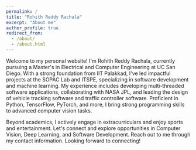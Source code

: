 ```yaml
---
permalink: /
title: "Rohith Reddy Rachala"
excerpt: "About me"
author_profile: true
redirect_from: 
  - /about/
  - /about.html
---
```


Welcome to my personal website! I'm Rohith Reddy Rachala, currently pursuing a Master's in Electrical and Computer Engineering at UC San Diego. With a strong foundation from IIT Palakkad, I've led impactful projects at the SOPAC Lab and ITSPE, specializing in software development and machine learning. My experience includes developing multi-threaded software applications, collaborating with NASA JPL, and leading the design of vehicle tracking software and traffic controller software. Proficient in Python, TensorFlow, PyTorch, and more, I bring strong programming skills to advanced computer vision tasks.

Beyond academics, I actively engage in extracurriculars and enjoy sports and entertainment. Let's connect and explore opportunities in Computer Vision, Deep Learning, and Software Development. Reach out to me through my contact information. Looking forward to connecting!

 <!-- <p>Hello there! Welcome to my personal website! I'm excited to share my journey and interests with you.</p>

<p>I have an insatiable curiosity for the fascinating world of technology, particularly in the realms of Computer Vision,Deep Learning, Machine Learning, Generative Learning, and Image Processing. These fields ignite my creativity and drive to explore groundbreaking solutions to real-world challenges.</p>

<p> I am currently pursuing a Master's degree in Electrical and Computer Engineering at University of California, San Diego, with a focus in computer vision, deep learning, signal and image processing. My educational journey began at the Indian Institute of Technology, Palakkad, India, where I obtained my bachelor's degree in Electrical Engineering.</p>

<p>As an experienced computer vision and software development enthusiast, I have a proven track record of delivering impactful projects. At the SOPAC Lab, UCSD, I developed a multi-threaded desktop software application to process data from NTRIP/socket servers and collaborated with NASA JPL for time series analysis. During my tenure at ITSPE, I led the design and development of all traffic controller software and spearheaded the creation of a vehicle detection and tracking algorithm to optimize traffic flow. Additionally, I played a key role in developing various backend algorithms integrated into the Traffic Intelligent Server.</p> 

<p>My recent projects include researching multi-modal fusion techniques under the guidance of Dr. Nuno Vasconcelos at UC San Diego to enhance 3D hand pose estimation in challenging scenarios. I also like to work on the intersection of generative learning and computer vision, this led me to develop a project on counterfactual image generation using GANs and neural networks. This allowed me to create visually realistic alternative reality images with specific attribute changes. Additionally, I worked on an instance eraser algorithm, inspired by Google's MagicEraser, to effectively remove objects from images using instance segmentation and recover the background using GAN models. Furthermore, I successfully developed a GPU-based edge device vehicle detection and tracking system, integrating YOLOv5 and DEEPSORT, which enabled real-time vehicle tracking.</p>

<p>I possess strong programming skills in Python, leveraging its libraries like NumPy, OpenCV, Pandas, and Matplotlib and am proficient in TensorFlow and PyTorch, enabling me to develop models and algorithms for advanced computer vision tasks.</p>

<p>Beyond academia, I actively participate in extracurricular activities and social projects. At UCSD, I am currently hosting coffee chats in the microMBA program, refining my communication skills while connecting with fellow students and industry speakers. During my time at IIT Palakkad, I held leadership roles, participated in innovative projects, and won the Best Innovation Award for building Hydrapulper - paper recycling machine. My leisure time is well-spent engaging in badminton matches, maintaining fitness through running, workouts, and swimming, and immersing myself in the captivating world of movies and TV series, with "Game of Thrones" ranking among my all-time favorites.</p>

<p>Thank you for taking the time to learn more about me and my passions. I am eager to connect with like-minded individuals, potential collaborators, and fellow enthusiasts in the fields of Computer Vision, Deep Learning, and Image Processing. Feel free to reach out to me through my contact information. Let's embark on an exciting journey of innovation together!</p> -->
